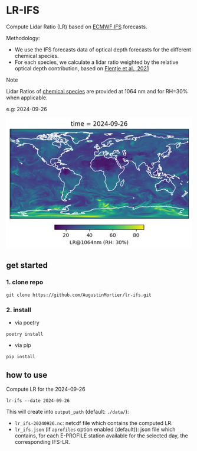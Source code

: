 # LR-IFS

Compute Lidar Ratio (LR) based on [ECMWF IFS](https://www.ecmwf.int/en/forecasts/documentation-and-support/changes-ecmwf-model) forecasts.

Methodology:
- We use the IFS forecasts data of optical depth forecasts for the different chemical species.
- For each species, we calculate a lidar ratio weighted by the relative optical depth contribution, based on [Flentje et al., 2021](https://gmd.copernicus.org/articles/14/1721/2021/gmd-14-1721-2021.pdf)

> [!NOTE]
> Lidar Ratios of [chemical species](lr_ifs/config/aerosol_properties.json) are provided at 1064 nm and for RH=30% when applicable.
 

e.g: 2024-09-26

![2024-09-26](examples/lr-1064nm-rh30-20240926.png)


## get started

### 1. clone repo
```
git clone https://github.com/AugustinMortier/lr-ifs.git
```

### 2. install
- via poetry
```
poetry install
```

- via pip
```
pip install
```

## how to use
Compute LR for the 2024-09-26

```
lr-ifs --date 2024-09-26
```

This will create into `output_path` (default: `./data/`):
- `lr_ifs-20240926.nc`: netcdf file which contains the computed LR.
- `lr_ifs.json` (if `aprofiles` option enabled (default)): json file which contains, for each E-PROFILE station available for the selected day, the corresponding IFS-LR.
